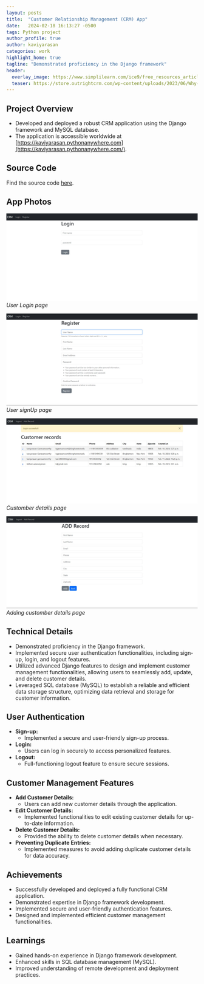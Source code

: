 ```yaml
---
layout: posts
title:  "Customer Relationship Management (CRM) App"
date:   2024-02-18 16:13:27 -0500
tags: Python project
author_profile: true
author: kaviyarasan
categories: work
highlight_home: true
tagline: "Demonstrated proficiency in the Django framework"
header:
  overlay_image: https://www.simplilearn.com/ice9/free_resources_article_thumb/Python_Requests.jpg
  teaser: https://store.outrightcrm.com/wp-content/uploads/2023/06/Why-CRM-Should-be-an-Integral-Business-ComponentFeature-image-01.jpg
---
```


## Project Overview
- Developed and deployed a robust CRM application using the Django framework and MySQL database.
- The application is accessible worldwide at [https://kaviyarasan.pythonanywhere.com](https://kaviyarasan.pythonanywhere.com/).

## Source Code
Find the source code [here](https://github.com/your-username/crm-app).

## App Photos

![Nothing](/assets/images/login.jpeg)
*User Login page*

![Move Pointer](/assets/images/Register.jpeg)
*User signUp page*

![Scroll UP](/assets/images/customber.jpeg)
*Customber details page*

![Scroll Down](/assets/images/add_record.jpeg)
*Adding customber details page*

## Technical Details
- Demonstrated proficiency in the Django framework.
- Implemented secure user authentication functionalities, including sign-up, login, and logout features.
- Utilized advanced Django features to design and implement customer management functionalities, allowing users to seamlessly add, update, and delete customer details.
- Leveraged SQL database (MySQL) to establish a reliable and efficient data storage structure, optimizing data retrieval and storage for customer information.

## User Authentication
- **Sign-up:**
  - Implemented a secure and user-friendly sign-up process.
- **Login:**
  - Users can log in securely to access personalized features.
- **Logout:**
  - Full-functioning logout feature to ensure secure sessions.

## Customer Management Features
- **Add Customer Details:**
  - Users can add new customer details through the application.
- **Edit Customer Details:**
  - Implemented functionalities to edit existing customer details for up-to-date information.
- **Delete Customer Details:**
  - Provided the ability to delete customer details when necessary.
- **Preventing Duplicate Entries:**
  - Implemented measures to avoid adding duplicate customer details for data accuracy.

## Achievements
- Successfully developed and deployed a fully functional CRM application.
- Demonstrated expertise in Django framework development.
- Implemented secure and user-friendly authentication features.
- Designed and implemented efficient customer management functionalities.

## Learnings
- Gained hands-on experience in Django framework development.
- Enhanced skills in SQL database management (MySQL).
- Improved understanding of remote development and deployment practices.

